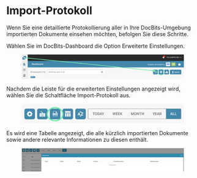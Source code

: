 # Import-Protokoll

Wenn Sie eine detaillierte Protokollierung aller in Ihre DocBits-Umgebung importierten Dokumente einsehen möchten, befolgen Sie diese Schritte.

Wählen Sie im DocBits-Dashboard die Option Erweiterte Einstellungen.

<figure><img src="../../.gitbook/assets/image (3).png" alt=""><figcaption></figcaption></figure>

Nachdem die Leiste für die erweiterten Einstellungen angezeigt wird, wählen Sie die Schaltfläche Import-Protokoll aus.

<figure><img src="../../.gitbook/assets/image (4).png" alt=""><figcaption></figcaption></figure>

Es wird eine Tabelle angezeigt, die alle kürzlich importierten Dokumente sowie andere relevante Informationen zu diesen enthält.

<figure><img src="../../.gitbook/assets/image (5).png" alt=""><figcaption></figcaption></figure>
